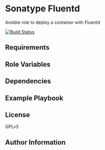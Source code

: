 
Sonatype Fluentd
=======

Ansible role to deploy a container with Fluentd

[![Build Status](https://travis-ci.org/integr8/ansible-role-sonatype-fluentd.svg?branch=development)](https://travis-ci.org/integr8/ansible-role-sonatype-fluentd)

Requirements
------------

Role Variables
--------------

Dependencies
------------

Example Playbook
----------------

License
-------

GPLv3

Author Information
------------------


